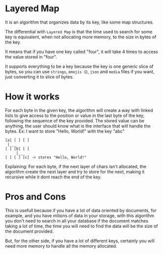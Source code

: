# Layered Map

It is an algorithm that organizes data by its key, like some map structures.

The differential with `Layered Map` is that the time used to search for some key is equivalent, when not allocating more memory, to the size in bytes of the key.

It means that if you have one key called "four", it will take 4 times to access the value stored in "four".

It supports everything to be a key because the key is one generic slice of bytes, so you can use `strings`, `emojis 😊`, `json` and `media` files if you want, just converting it to slice of bytes.

# How it works

For each byte in the given key, the algorithm will create a way with linked lists to give access to the position or value in the last byte of the key, following the sequence of the key provided. The stored value can be anything, the user should know what is the interface that will handle the bytes.
Ex: I want to store "Hello, World!" with the key "abc"

```
[a] [ ] [ ]
 |___
[ ] [b] [ ]
     |___
[ ] [ ] [c] -> stores "Hello, World!"
```

Explaining: For each byte, if the next layer of chars isn't allocated, the algorithm create the next layer and try to store for the next, making it recursive while it dont reach the end of the key.

# Pros and Cons

This is usefull because if you have a lot of data oriented by documents, for example, and you have milions of data in your storage, with this algorithm you don't need to search in all your database if the document matches taking a lot of time, the time you will need to find the data will be the size of the document provided.

But, for the other side, if you have a lot of different keys, certainly you will need more memory to handle all the memory allocated.
